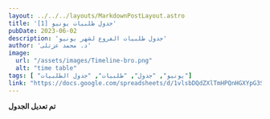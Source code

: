 ```yaml
---
layout: ../../../layouts/MarkdownPostLayout.astro
title: 'جدول طلبيات يونيو [1]'
pubDate: 2023-06-02
description: 'جدول طلبيات الفروع لشهر يونيو'
author: 'د. محمد عزتلى'
image:
  url: "/assets/images/Timeline-bro.png"
  alt: "time table"
tags: [ "يونيو", "جدول", "طلبيات", "جدول الطلبيات"]
link: "https://docs.google.com/spreadsheets/d/1vlsbDQdZXlTmHPQnHGXYpG3SafdAqTaR/edit?usp=sharing&ouid=118045078308367598703&rtpof=true&sd=true"
---
```



**تم تعديل الجدول**

